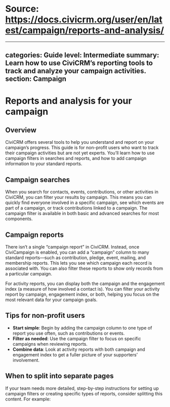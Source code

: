 # Source: https://docs.civicrm.org/user/en/latest/campaign/reports-and-analysis/

---
categories: Guide
level: Intermediate
summary: Learn how to use CiviCRM’s reporting tools to track and analyze your campaign activities.
section: Campaign
---

# Reports and analysis for your campaign

## Overview

CiviCRM offers several tools to help you understand and report on your campaign’s progress. This guide is for non-profit users who want to track their campaign activities but are not yet experts. You’ll learn how to use campaign filters in searches and reports, and how to add campaign information to your standard reports.

## Campaign searches

When you search for contacts, events, contributions, or other activities in CiviCRM, you can filter your results by campaign. This means you can quickly find everyone involved in a specific campaign, see which events are part of a campaign, or track contributions linked to a campaign. The campaign filter is available in both basic and advanced searches for most components.

## Campaign reports

There isn’t a single “campaign report” in CiviCRM. Instead, once CiviCampaign is enabled, you can add a “campaign” column to many standard reports—such as contribution, pledge, event, mailing, and membership reports. This lets you see which campaign each record is associated with. You can also filter these reports to show only records from a particular campaign.

For activity reports, you can display both the campaign and the engagement index (a measure of how involved a contact is). You can filter your activity report by campaign, engagement index, or both, helping you focus on the most relevant data for your campaign goals.

## Tips for non-profit users

- **Start simple**: Begin by adding the campaign column to one type of report you use often, such as contributions or events.
- **Filter as needed**: Use the campaign filter to focus on specific campaigns when reviewing reports.
- **Combine data**: Look at activity reports with both campaign and engagement index to get a fuller picture of your supporters’ involvement.

## When to split into separate pages

If your team needs more detailed, step-by-step instructions for setting up campaign filters or creating specific types of reports, consider splitting this content. For example:
